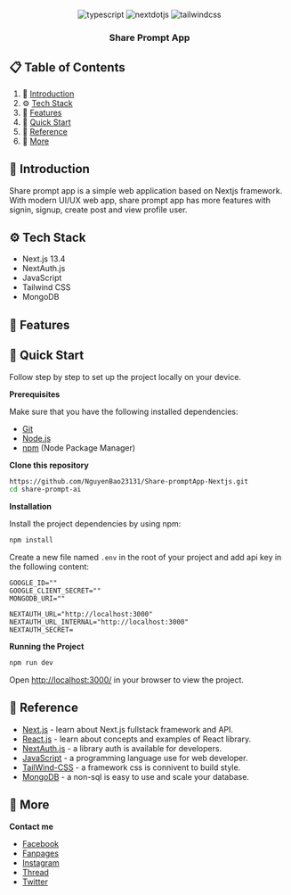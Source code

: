 <div align="center">
  <br />

  <div>
    <img src="https://img.shields.io/badge/-Javascript-black?style=for-the-badge&logoColor=white&logo=javascript&color=f9ca24" alt="typescript" />
    <img src="https://img.shields.io/badge/-Next_JS-black?style=for-the-badge&logoColor=white&logo=nextdotjs&color=000000" alt="nextdotjs" />
    <img src="https://img.shields.io/badge/-Tailwind_CSS-black?style=for-the-badge&logoColor=white&logo=tailwindcss&color=06B6D4" alt="tailwindcss" />
  </div>

   <h3 align="center">Share Prompt App</h3>
</div>

## 📋 <a name="table">Table of Contents</a>
1. 🤖 [Introduction](#introduction)
2. ⚙️ [Tech Stack](#tech-stack)
3. 📌 [Features](#features)
4. 🤸 [Quick Start](#quick-start)
5. 🔗 [Reference](#reference)
6. 🚀 [More](#more)


## <a name="introduction">🤖 Introduction</a>

Share prompt app is a simple web application based on Nextjs framework. With modern UI/UX web app, share prompt app has more features with signin, signup, create post and view profile user.

## <a name="tech-stack">⚙️ Tech Stack</a>

- Next.js 13.4
- NextAuth.js
- JavaScript
- Tailwind CSS
- MongoDB

## <a name="features">📌 Features</a>



## <a name="quick-start">🤸 Quick Start</a>

Follow step by step to set up the project locally on your device.

**Prerequisites** 

Make sure that you have the following installed dependencies:

- [Git](https://git-scm.com/)
- [Node.js](https://nodejs.org/en)
- [npm](https://www.npmjs.com/) (Node Package Manager)

**Clone this repository**

```bash
https://github.com/NguyenBao23131/Share-promptApp-Nextjs.git
cd share-prompt-ai
```

**Installation**

Install the project dependencies by using npm:

```bash
npm install
```
Create a new file named `.env` in the root of your project and add api key in the following content:

```env
GOOGLE_ID=""
GOOGLE_CLIENT_SECRET=""
MONGODB_URI=""

NEXTAUTH_URL="http://localhost:3000"
NEXTAUTH_URL_INTERNAL="http://localhost:3000"
NEXTAUTH_SECRET=
```

**Running the Project**

```bash
npm run dev
```

Open [http://localhost:3000/](http://localhost:3000/) in your browser to view the project.

## <a name="reference">🔗 Reference</a>

- [Next.js](https://nextjs.org/) - learn about Next.js fullstack framework and API.
- [React.js](https://react.dev/) - learn about concepts and examples of React library.
- [NextAuth.js](https://next-auth.js.org/) - a library auth is available for developers.
- [JavaScript](https://developer.mozilla.org/en-US/docs/Web/javascript) - a programming language use for web developer.
- [TailWind-CSS](https://tailwindcss.com/) - a framework css is connivent to build style.
- [MongoDB](https://www.mongodb.com/) - a non-sql is easy to use and scale your database.

## <a name="more">🚀 More</a>

**Contact me**

- [Facebook](https://www.facebook.com/baonguyenno1412)
- [Fanpages](https://www.facebook.com/DevAnonitos/)
- [Instagram](https://www.instagram.com/devanonitos/)
- [Thread](https://www.threads.net/@devanonitos)
- [Twitter](https://twitter.com/BaoNo1144)
